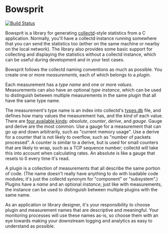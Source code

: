 # Bowsprit

[![Build Status](https://img.shields.io/travis/redjack/bowsprit/develop.svg)](https://travis-ci.org/redjack/bowsprit)

Bowsprit is a library for generating [collectd](https://collectd.org/)-style
statistics from a C application.  Normally, you'll have a collectd instance
running somewhere that you can send the statistics too (either on the same
machine or nearby on the local network).  The library also provides some basic
support for collecting and displaying the statistics without a collectd
instance, which can be useful during development and in your test cases.

Bowsprit follows the collectd naming conventions as much as possible.  You
create one or more *measurements*, each of which belongs to a *plugin*.

Each measurement has a *type name* and one or more *values*.  Measurements can
also have an optional *type instance*, which can be used to distinguish between
multiple measurements in the same plugin that all have the same type name.

The measurement's type name is an index into collectd's
[types.db](https://collectd.org/documentation/manpages/types.db.5.shtml) file,
and defines how many values the measurement has, and the *kind* of each value.
There are [four available
kinds](https://collectd.org/wiki/index.php/Data_source): *absolute*, *counter*,
*derive*, and *gauge*.  Gauge and derive are the most common.  Use a gauge for a
measurement that can go up and down arbitrarily, such as "current memory usage".
Use a derive for a counter that is not likely to overflow, such as "number of
packets processed".  A counter is similar to a derive, but is used for small
counters that are likely to wrap, such as a TCP sequence number; collectd will
take this into account when calculating rates.  An absolute is like a gauge that
resets to 0 every time it's read.

A plugin is a collection of measurements that all describe the same portion of
code.  (The name doesn't really have anything to do with loadable code modules;
it's just the collectd synonym for "component" or "subsystem".)  Plugins have a
*name* and an optional *instance*; just like with measurements, the instance can
be used to distinguish between multiple plugins with the same name.

As an application or library designer, it's your responsibility to choose plugin
and measurement names that are descriptive and meaningful.  Your monitoring
processes will use these names as-is, so choose them with an eye towards making
your downstream logging and analytics as easy to understand as possible.
